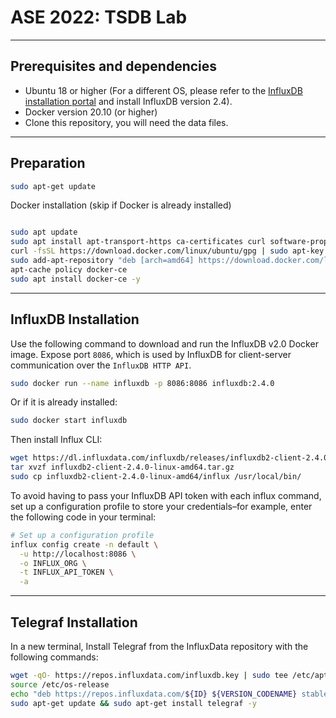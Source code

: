 # ASE 2022: TSDB Lab


___
## Prerequisites and dependencies

- Ubuntu 18 or higher (For a different OS, please refer to the [InfluxDB installation portal](https://portal.influxdata.com/downloads) and install InfluxDB version 2.4). 
- Docker version 20.10 (or higher)
- Clone this repository, you will need the data files. 

___
## Preparation
```bash
sudo apt-get update
```

Docker installation (skip if Docker is already installed)
```bash

sudo apt update
sudo apt install apt-transport-https ca-certificates curl software-properties-common
curl -fsSL https://download.docker.com/linux/ubuntu/gpg | sudo apt-key add -
sudo add-apt-repository "deb [arch=amd64] https://download.docker.com/linux/ubuntu focal stable"
apt-cache policy docker-ce
sudo apt install docker-ce -y
```


___
## InfluxDB Installation
Use the following command to download and run the InfluxDB v2.0 Docker image. Expose port `8086`, which is used by InfluxDB for client-server communication over the `InfluxDB HTTP API`.
```bash
sudo docker run --name influxdb -p 8086:8086 influxdb:2.4.0
```
Or if it is already installed: 
```bash
sudo docker start influxdb
```

Then install Influx CLI:
```bash
wget https://dl.influxdata.com/influxdb/releases/influxdb2-client-2.4.0-linux-amd64.tar.gz
tar xvzf influxdb2-client-2.4.0-linux-amd64.tar.gz
sudo cp influxdb2-client-2.4.0-linux-amd64/influx /usr/local/bin/
```
To avoid having to pass your InfluxDB API token with each influx command, set up a configuration profile to store your credentials–for example, enter the following code in your terminal:

```bash
# Set up a configuration profile
influx config create -n default \
  -u http://localhost:8086 \
  -o INFLUX_ORG \
  -t INFLUX_API_TOKEN \
  -a
```
___
## Telegraf Installation
In a new terminal, Install Telegraf from the InfluxData repository with the following commands:
```bash
wget -qO- https://repos.influxdata.com/influxdb.key | sudo tee /etc/apt/trusted.gpg.d/influxdb.asc >/dev/null
source /etc/os-release
echo "deb https://repos.influxdata.com/${ID} ${VERSION_CODENAME} stable" | sudo tee /etc/apt/sources.list.d/influxdb.list
sudo apt-get update && sudo apt-get install telegraf -y
```




